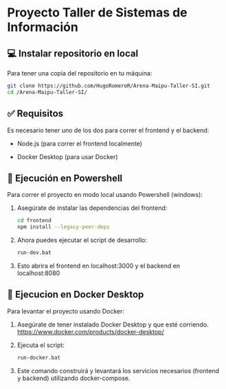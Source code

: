 # Proyecto Taller de Sistemas de Información

## 💻 Instalar repositorio en local

Para tener una copia del repositorio en tu máquina:

```bash
git clone https://github.com/HugoRomeroR/Arena-Maipu-Taller-SI.git
cd /Arena-Maipu-Taller-SI/
```

## ✅ Requisitos

Es necesario tener uno de los dos para correr el frontend y el backend:

* Node.js (para correr el frontend localmente)

* Docker Desktop (para usar Docker)

## 🚀 Ejecución en Powershell

Para correr el proyecto en modo local usando Powershell (windows):

1. Asegúrate de instalar las dependencias del frontend:

    ```bash
    cd frontend
    npm install --legacy-peer-deps
    ```

2. Ahora puedes ejecutar el script de desarrollo:

    ```bash
    run-dev.bat
    ```

3. Esto abrira el frontend en localhost:3000 y el backend en localhost:8080

## 🐳 Ejecucion en Docker Desktop

Para levantar el proyecto usando Docker:

1. Asegúrate de tener instalado Docker Desktop y que esté corriendo.
https://www.docker.com/products/docker-desktop/

2. Ejecuta el script:

    ```bash
    run-docker.bat
    ```

3. Este comando construirá y levantará los servicios necesarios (frontend y backend) utilizando docker-compose.